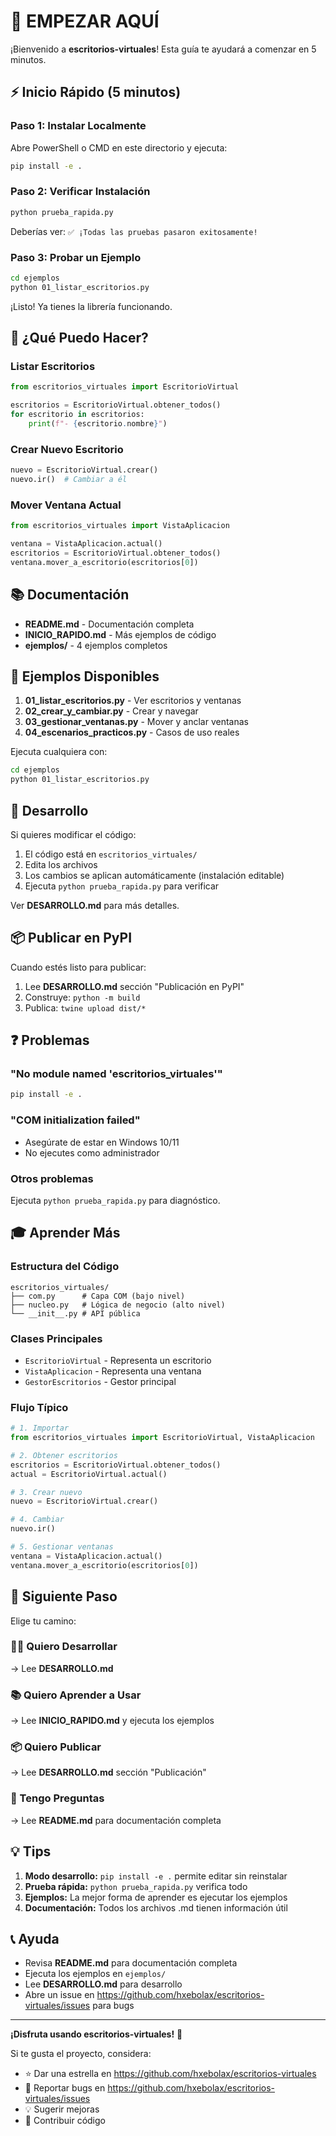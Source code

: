 # 🚀 EMPEZAR AQUÍ

¡Bienvenido a **escritorios-virtuales**! Esta guía te ayudará a comenzar en 5 minutos.

## ⚡ Inicio Rápido (5 minutos)

### Paso 1: Instalar Localmente

Abre PowerShell o CMD en este directorio y ejecuta:

```bash
pip install -e .
```

### Paso 2: Verificar Instalación

```bash
python prueba_rapida.py
```

Deberías ver: `✅ ¡Todas las pruebas pasaron exitosamente!`

### Paso 3: Probar un Ejemplo

```bash
cd ejemplos
python 01_listar_escritorios.py
```

¡Listo! Ya tienes la librería funcionando.

## 📖 ¿Qué Puedo Hacer?

### Listar Escritorios

```python
from escritorios_virtuales import EscritorioVirtual

escritorios = EscritorioVirtual.obtener_todos()
for escritorio in escritorios:
    print(f"- {escritorio.nombre}")
```

### Crear Nuevo Escritorio

```python
nuevo = EscritorioVirtual.crear()
nuevo.ir()  # Cambiar a él
```

### Mover Ventana Actual

```python
from escritorios_virtuales import VistaAplicacion

ventana = VistaAplicacion.actual()
escritorios = EscritorioVirtual.obtener_todos()
ventana.mover_a_escritorio(escritorios[0])
```

## 📚 Documentación

- **README.md** - Documentación completa
- **INICIO_RAPIDO.md** - Más ejemplos de código
- **ejemplos/** - 4 ejemplos completos

## 🎯 Ejemplos Disponibles

1. **01_listar_escritorios.py** - Ver escritorios y ventanas
2. **02_crear_y_cambiar.py** - Crear y navegar
3. **03_gestionar_ventanas.py** - Mover y anclar ventanas
4. **04_escenarios_practicos.py** - Casos de uso reales

Ejecuta cualquiera con:
```bash
cd ejemplos
python 01_listar_escritorios.py
```

## 🔧 Desarrollo

Si quieres modificar el código:

1. El código está en `escritorios_virtuales/`
2. Edita los archivos
3. Los cambios se aplican automáticamente (instalación editable)
4. Ejecuta `python prueba_rapida.py` para verificar

Ver **DESARROLLO.md** para más detalles.

## 📦 Publicar en PyPI

Cuando estés listo para publicar:

1. Lee **DESARROLLO.md** sección "Publicación en PyPI"
2. Construye: `python -m build`
3. Publica: `twine upload dist/*`

## ❓ Problemas

### "No module named 'escritorios_virtuales'"

```bash
pip install -e .
```

### "COM initialization failed"

- Asegúrate de estar en Windows 10/11
- No ejecutes como administrador

### Otros problemas

Ejecuta `python prueba_rapida.py` para diagnóstico.

## 🎓 Aprender Más

### Estructura del Código

```
escritorios_virtuales/
├── com.py      # Capa COM (bajo nivel)
├── nucleo.py   # Lógica de negocio (alto nivel)
└── __init__.py # API pública
```

### Clases Principales

- `EscritorioVirtual` - Representa un escritorio
- `VistaAplicacion` - Representa una ventana
- `GestorEscritorios` - Gestor principal

### Flujo Típico

```python
# 1. Importar
from escritorios_virtuales import EscritorioVirtual, VistaAplicacion

# 2. Obtener escritorios
escritorios = EscritorioVirtual.obtener_todos()
actual = EscritorioVirtual.actual()

# 3. Crear nuevo
nuevo = EscritorioVirtual.crear()

# 4. Cambiar
nuevo.ir()

# 5. Gestionar ventanas
ventana = VistaAplicacion.actual()
ventana.mover_a_escritorio(escritorios[0])
```

## 🚀 Siguiente Paso

Elige tu camino:

### 👨‍💻 Quiero Desarrollar
→ Lee **DESARROLLO.md**

### 📚 Quiero Aprender a Usar
→ Lee **INICIO_RAPIDO.md** y ejecuta los ejemplos

### 📦 Quiero Publicar
→ Lee **DESARROLLO.md** sección "Publicación"

### 🤔 Tengo Preguntas
→ Lee **README.md** para documentación completa

## 💡 Tips

1. **Modo desarrollo:** `pip install -e .` permite editar sin reinstalar
2. **Prueba rápida:** `python prueba_rapida.py` verifica todo
3. **Ejemplos:** La mejor forma de aprender es ejecutar los ejemplos
4. **Documentación:** Todos los archivos .md tienen información útil

## 📞 Ayuda

- Revisa **README.md** para documentación completa
- Ejecuta los ejemplos en `ejemplos/`
- Lee **DESARROLLO.md** para desarrollo
- Abre un issue en https://github.com/hxebolax/escritorios-virtuales/issues para bugs

---

**¡Disfruta usando escritorios-virtuales!** 🎉

Si te gusta el proyecto, considera:
- ⭐ Dar una estrella en https://github.com/hxebolax/escritorios-virtuales
- 🐛 Reportar bugs en https://github.com/hxebolax/escritorios-virtuales/issues
- 💡 Sugerir mejoras
- 🤝 Contribuir código

